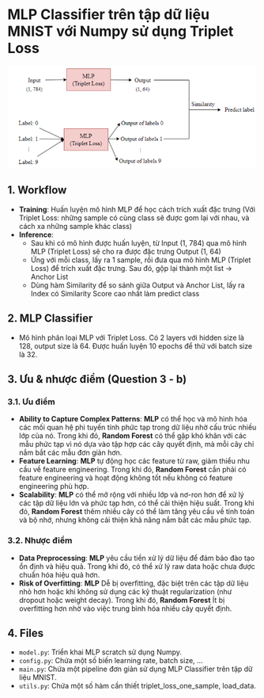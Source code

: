 # MLP Classifier trên tập dữ liệu MNIST với Numpy sử dụng Triplet Loss

<p align="center">
  <img src="https://github.com/nvsthinh/Interview_QAI/blob/main/data/Q3.png" />
</p>

## 1. Workflow
- **Training**: Huấn luyện mô hình MLP để học cách trích xuất đặc trưng (Với Triplet Loss: những sample có cùng class sẽ được gom lại với nhau, và cách xa những sample khác class)
- **Inference**: 
    - Sau khi có mô hình được huấn luyện, từ Input (1, 784) qua mô hình MLP (Triplet Loss) sẽ cho ra được đặc trưng Output (1, 64)
    - Ứng với mỗi class, lấy ra 1 sample, rồi đưa qua mô hình MLP (Triplet Loss) để trích xuất đặc trưng. Sau đó, gộp lại thành một list $\to$  Anchor List
    - Dùng hàm Similarity để so sánh giữa Output và Anchor List, lấy ra Index có Similarity Score cao nhất làm predict class

## 2. MLP Classifier
- Mô hình phân loại MLP với Triplet Loss. Có 2 layers với hidden size là 128, output size là 64. Được huấn luyện 10 epochs để thử với batch size là 32. 

## 3. Ưu & nhược điểm (Question 3 - b)
### 3.1. Ưu điểm
- **Ability to Capture Complex Patterns**: **MLP** có thể học và mô hình hóa các mối quan hệ phi tuyến tính phức tạp trong dữ liệu nhờ cấu trúc nhiều lớp của nó. Trong khi đó, **Random Forest** có thể gặp khó khăn với các mẫu phức tạp vì nó dựa vào tập hợp các cây quyết định, mà mỗi cây chỉ nắm bắt các mẫu đơn giản hơn.
- **Feature Learning**: **MLP** tự động học các feature từ raw, giảm thiểu nhu cầu về feature engineering. Trong khi đó, **Random Forest** cần phải có feature engineering và hoạt động không tốt nếu không có feature engineering phù hợp.
- **Scalability**: **MLP** có thể mở rộng với nhiều lớp và nơ-ron hơn để xử lý các tập dữ liệu lớn và phức tạp hơn, có thể cải thiện hiệu suất. Trong khi đó, **Random Forest** thêm nhiều cây có thể làm tăng yêu cầu về tính toán và bộ nhớ, nhưng không cải thiện khả năng nắm bắt các mẫu phức tạp.

### 3.2. Nhược điểm
- **Data Preprocessing**: **MLP** yêu cầu tiền xử lý dữ liệu để đảm bảo đào tạo ổn định và hiệu quả. Trong khi đó, có thể xử lý raw data hoặc chưa được chuẩn hóa hiệu quả hơn.
- **Risk of Overfitting**: **MLP** Dễ bị overfitting, đặc biệt trên các tập dữ liệu nhỏ hơn hoặc khi không sử dụng các kỹ thuật regularization (như dropout hoặc weight decay). Trong khi đó, **Random Forest** Ít bị overfitting hơn nhờ vào việc trung bình hóa nhiều cây quyết định.
## 4. Files
- `model.py`: Triển khai MLP scratch sử dụng Numpy.
- `config.py`: Chứa một số biến learning rate, batch size, ...
- `main.py`: Chứa một pipeline đơn giản sử dụng MLP Classifier trên tập dữ liệu MNIST.
- `utils.py`: Chứa một số hàm cần thiết triplet_loss_one_sample, load_data.
